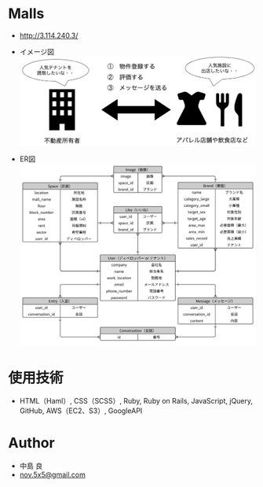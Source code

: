 
# Malls 
* http://3.114.240.3/

 * イメージ図
![malls_exp1.png](app/assets/images/README01.png)
 * ER図
![malls_exp2.png](app/assets/images/README02.png)

# 使用技術
* HTML（Haml）, CSS（SCSS）, Ruby, Ruby on Rails, JavaScript, jQuery, GitHub, AWS（EC2、S3）, GoogleAPI

# Author
* 中島 良
* nov.5x5@gmail.com
 

